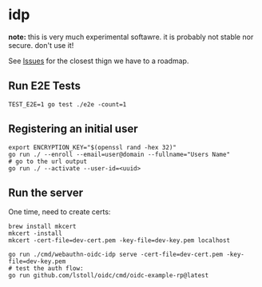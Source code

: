 # idp

**note:** this is very much experimental softawre. it is probably not stable nor secure. don't use it!

See [Issues](/../../issues) for the closest thign we have to a roadmap.

## Run E2E Tests

`TEST_E2E=1 go test ./e2e -count=1`

## Registering an initial user

```
export ENCRYPTION_KEY="$(openssl rand -hex 32)"
go run ./ --enroll --email=user@domain --fullname="Users Name"
# go to the url output
go run ./ --activate --user-id=<uuid>
```

## Run the server

One time, need to create certs:

```
brew install mkcert
mkcert -install
mkcert -cert-file=dev-cert.pem -key-file=dev-key.pem localhost
```

```
go run ./cmd/webauthn-oidc-idp serve -cert-file=dev-cert.pem -key-file=dev-key.pem
# test the auth flow:
go run github.com/lstoll/oidc/cmd/oidc-example-rp@latest
```

